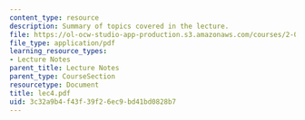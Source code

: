 ```yaml
---
content_type: resource
description: Summary of topics covered in the lecture.
file: https://ol-ocw-studio-app-production.s3.amazonaws.com/courses/2-002-mechanics-and-materials-ii-spring-2004/3c32a9b4f43f39f26ec9bd41bd0828b7_lec4.pdf
file_type: application/pdf
learning_resource_types:
- Lecture Notes
parent_title: Lecture Notes
parent_type: CourseSection
resourcetype: Document
title: lec4.pdf
uid: 3c32a9b4-f43f-39f2-6ec9-bd41bd0828b7
---
```

